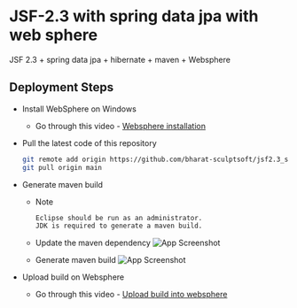 # JSF-2.3 with spring data jpa with web sphere
JSF 2.3  + spring data jpa + hibernate + maven + Websphere

## Deployment Steps

- Install WebSphere on Windows
  - Go through this video - [Websphere installation](https://www.youtube.com/watch?v=peROboAYXyY)

- Pull the latest code of this repository
  ```bash
  git remote add origin https://github.com/bharat-sculptsoft/jsf2.3_spring_jpa_websphere.git
  git pull origin main
  ```
- Generate maven build
  - Note
    ```bash
    Eclipse should be run as an administrator.
    JDK is required to generate a maven build. 
    ```

  - Update the maven dependency
    ![App Screenshot](https://imgtr.ee/images/2023/08/07/36b9a0ac11c007f13559a895e5267be0.png)
  - Generate maven build
    ![App Screenshot](https://imgtr.ee/images/2023/08/07/e5d83de07723b8db5214a25c13d480a2.png)

- Upload build on Websphere
  - Go through this video - [Upload build into websphere](https://drive.google.com/file/d/1Dzqi__e7Onjyvg3zLt6PORbtImNXmuSh/view?usp=drive_link)
